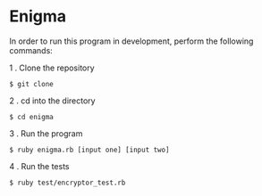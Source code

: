 # Enigma

In order to run this program in development, perform the following commands:

1 .  Clone the repository

```
$ git clone
```

2 . cd into the directory
```
$ cd enigma
```

3 . Run the program
```
$ ruby enigma.rb [input one] [input two]
```

4 . Run the tests
```
$ ruby test/encryptor_test.rb
```
